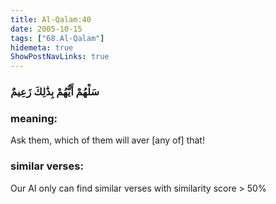 ```yaml
---
title: Al-Qalam:40
date: 2005-10-15
tags: ["68.Al-Qalam"]
hidemeta: true 
ShowPostNavLinks: true 
---
```

### سَلْهُمْ أَيُّهُمْ بِذَٰلِكَ زَعِيمٌ
### meaning: 
Ask them, which of them will aver [any of] that!
### similar verses: 

Our AI only can find similar verses with similarity score > 50% 




